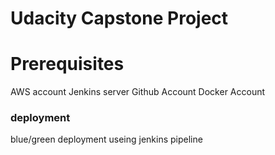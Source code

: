 # Udacity Capstone Project

<h1> Prerequisites </h1>

AWS account
Jenkins server
Github Account
Docker Account

<h3> deployment  </h3>

blue/green deployment useing jenkins pipeline

